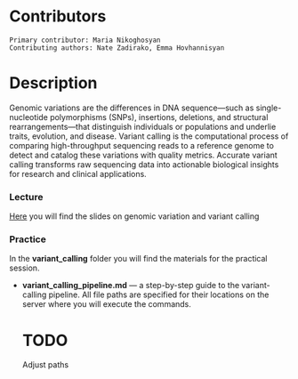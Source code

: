   # Contributors
    Primary contributor: Maria Nikoghosyan
    Contributing authors: Nate Zadirako, Emma Hovhannisyan
  # Description 
Genomic variations are the differences in DNA sequence—such as single-nucleotide polymorphisms (SNPs), insertions, deletions, and structural rearrangements—that distinguish individuals or populations and underlie traits, evolution, and disease. Variant calling is the computational process of comparing high-throughput sequencing reads to a reference genome to detect and catalog these variations with quality metrics. Accurate variant calling transforms raw sequencing data into actionable biological insights for research and clinical applications.

### Lecture
[Here](https://docs.google.com/presentation/d/1C5iVIZvkFByYJwGVqHQBNJFdjb8Lf6DC/edit?usp=drive_link&ouid=109990066013758654933&rtpof=true&sd=true) you will find the slides on genomic variation and variant calling 

### Practice

In the **variant_calling** folder you will find the materials for the practical session.

- **variant_calling_pipeline.md** — a step-by-step guide to the variant-calling pipeline. All file paths are specified for their locations on the server where you will execute the commands.


  # TODO
     Adjust paths 
